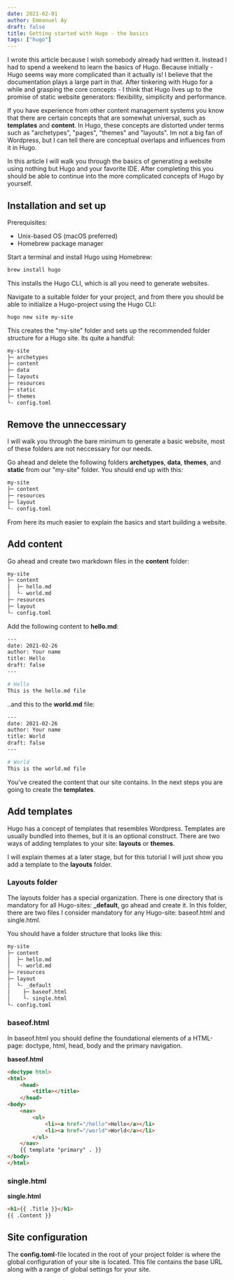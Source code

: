 ```yaml
---
date: 2021-02-01
author: Emmanuel Ay
draft: false
title: Getting started with Hugo - the basics
tags: ["hugo"]
---
```


I wrote this article because I wish somebody already had written it. Instead I had to spend a weekend to learn the basics of Hugo. Because initially - Hugo seems way more complicated than it actually is! I believe that the documentation plays a large part in that. After tinkering with Hugo for a while and grasping the core concepts - I think that Hugo lives up to the promise of static website generators: flexibility, simplicity and performance.

<!--more-->

If you have experience from other content management systems you know that there are certain concepts that are somewhat universal, such as **templates** and **content**. In Hugo, these concepts are distorted under terms such as "archetypes", "pages", "themes" and "layouts". Im not a big fan of Wordpress, but I can tell there are conceptual overlaps and influences from it in Hugo.

In this article I will walk you through the basics of generating a website using nothing but Hugo and your favorite IDE. After completing this you should be able to continue into the more complicated concepts of Hugo by yourself. 

## Installation and set up

Prerequisites:
* Unix-based OS (macOS preferred)
* Homebrew package manager

Start a terminal and install Hugo using Homebrew:

```sh
brew install hugo
```

This installs the Hugo CLI, which is all you need to generate websites. 

Navigate to a suitable folder for your project,  and from there you should be able to initialize a Hugo-project using the Hugo CLI:

```sh
hugo new site my-site
```

This creates the "my-site" folder and sets up the recommended folder structure for a Hugo site. Its quite a handful:

```sh
my-site
├─ archetypes
├─ content
├─ data
├─ layouts
├─ resources
├─ static
├─ themes
└- config.toml
```

## Remove the unneccessary

I will walk you through the bare minimum to generate a basic website, most of these folders are not neccessary for our needs.

Go ahead and delete the following folders **archetypes**, **data**, **themes**, and **static** from our "my-site" folder. You should end up with this:

```sh
my-site
├─ content
├─ resources
├─ layout
└- config.toml
```

From here its much easier to explain the basics and start building a website.

## Add content

Go ahead and create two markdown files in the **content** folder:

```sh
my-site
├─ content
│  ├─ hello.md
│  └- world.md
├─ resources
├─ layout
└- config.toml
```

Add the following content to **hello.md**:

```sh
---
date: 2021-02-26
author: Your name
title: Hello
draft: false
---

# Hello
This is the hello.md file
```
..and this to the **world.md** file:

```sh
---
date: 2021-02-26
author: Your name
title: World
draft: false
---

# World
This is the world.md file
```

You've created the content that our site contains. In the next steps you are going to create the **templates**.

## Add templates

Hugo has a concept of templates that resembles Wordpress. 
Templates are usually bundled into themes, but it is an optional construct.
There are two ways of adding templates to your site: **layouts** or **themes**.

I will explain themes at a later stage, but for this tutorial I will just show you add a template to the **layouts** folder.

### Layouts folder

The layouts folder has a special organization. 
There is one directory that is mandatory for all Hugo-sites: **_default**, go ahead and create it.
In this folder, there are two files I consider mandatory for any Hugo-site: baseof.html and single.html.

You should have a folder structure that looks like this:

```sh
my-site
├─ content
│  ├─ hello.md
│  └- world.md
├─ resources
├─ layout
│  └- _default
│    ├─ baseof.html
│    └- single.html
└- config.toml
```

### baseof.html

In baseof.html you should define the foundational elements of a HTML-page: doctype, html, head, body and the primary navigation.

**baseof.html**
```html
<doctype html>
<html>
	<head>
		<title></title>
	</head>
<body>
	<nav>
		<ul>
			<li><a href="/hello">Hello</a></li>
			<li><a href="/world">World</a></li>
		</ul>
	</nav>
	{{ template "primary" . }}
</body>
</html>
```

### single.html

**single.html**
```html
<h1>{{ .Title }}</h1>
{{ .Content }}
```

## Site configuration

The **config.toml**-file located in the root of your project folder is where the global configuration of your site is located. This file contains the base URL along with a range of global settings for your site.


